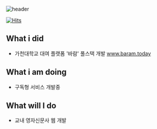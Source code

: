 ![header](https://capsule-render.vercel.app/api?type=waving&color=0:2f9e44,100:51cf66&height=150&text=Hi+I'm+yang&fontSize=50&animation=blink&fontColor=ffffff&fontAlignY=30)

[![Hits](https://hits.seeyoufarm.com/api/count/incr/badge.svg?url=https%3A%2F%2Fgithub.com%2Ftaeseokyang&count_bg=%2379C83D&title_bg=%23555555&icon=&icon_color=%23E7E7E7&title=hits&edge_flat=false)](https://hits.seeyoufarm.com)

## What i did
- 가천대학교 대여 플랫폼 '바람' 풀스택 개발
www.baram.today

## What i am doing
- 구독형 서비스 개발중
 
## What will I do
- 교내 영자신문사 웹 개발
